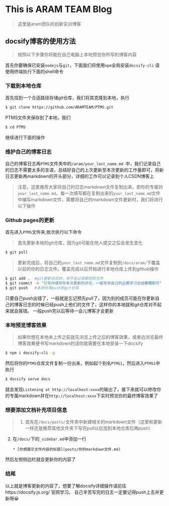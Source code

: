 # This is ARAM TEAM Blog

> 这里是aram团队的创新实训博客

## docsify博客的使用方法
> 按照以下步骤你将能在自己电脑上本地预览你所写的博客内容

首先你要确保已安装`nodejs`与`git`，下面我们将使用`npm`全局安装`docsify-cli`
请使用终端执行下面的shell命令 

### 下载到本地仓库
首先找到一个合适路径存储git仓库，我们将其克隆到本地，执行
```bash
$ git clone https://github.com/ARAMTEAM/PTMS.git
```
PTMS文件夹保存到了本地，我们
```bash
$ cd PTMS
```
继续进行下面的操作

### 维护自己的博客日志

自己的博客日志再`PTMS`文件夹中的`/aram/your_last_name.md `中，我们记录自己的日志不需要太多的言语，总结好自己的上次更新至本次更新的工作量即可，将新日志更新再markdown的开头部分，详细的工作可以记录到个人CSDN博客上

>注意，这里推荐大家将自己的日志markdown文件复制出来，即你的专属的`your_last_name.md`。每一次填写都在复制出来的`your_last_name.md`文件中编写markdown文件，需要将自己的markdown文件更新时，我们将进行以下操作

### Github pages的更新
首先进入`PTMS`文件夹,依次执行以下命令

>首先更新本地的git仓库，因为git可能在他人提交之后会发生变化
```bash
$ git pull
```
>更新完成后，将自己的`your_last_name.md`文件复制到`/docs/aram/`下覆盖以前的你的日志文件。覆盖完成以后开始进行本地仓库上传到github操作
```bash
$ git add .  #git更新状态树，但不会记录删除的文件
$ git commit -m "引号内填写你本次更新的评论，一般写写自己的近期学习总结梗概即可"
$ git push   #本地仓库push到git仓库
```
只要自己push出错了，一般就是忘记预先pull了，因为别的成员可能在你更新自己的博客日志的时候已经push上他们的文件了，这样你的本地就和git仓库对不起来就会报错。
一般push完以后等待一会儿博客才会更新

### 本地预览博客效果
>如果你想在本地未上传之前就先浏览上传之后的博客效果，或者边浏览最终博客效果便书写markdown的话你就需要在本地安装一下docsify
```bash
$ npm i docsify-cli -g
```
然后将你的`PTMS`仓库文件复制一份出来，例如起个别名`PTMS1`，然后进入`PTMS1`中执行

```bash
$ docsify serve docs
```
就会发现`Listening at http://localhost:xxxx`的输出了，接下来就可以修改你的专属markdown并在`http://localhost:xxxx`下实时预览你的最终博客效果了

### 想要添加文档补充项目信息
>1. 首先在`/docs/posts/`文件夹中新建相关的markdown文件（这里和更新一样还是推荐其他文件夹下写完pull以后加到本地仓库后再push）
2. 在`/docs/`下的`_sidebar.md`中添加一行
    ```
    * [你想展示文件内容的标题](posts/你的markdown文件.md)
    ```
然后左侧侧边栏就会更新你的内容了

### 结尾
以上就是博客更新的内容了，想要了解docsify详细操作请前往https://docsify.js.org/ 官网学习。
自己辛苦写完的日志一定要记得push上去并更新呀😀